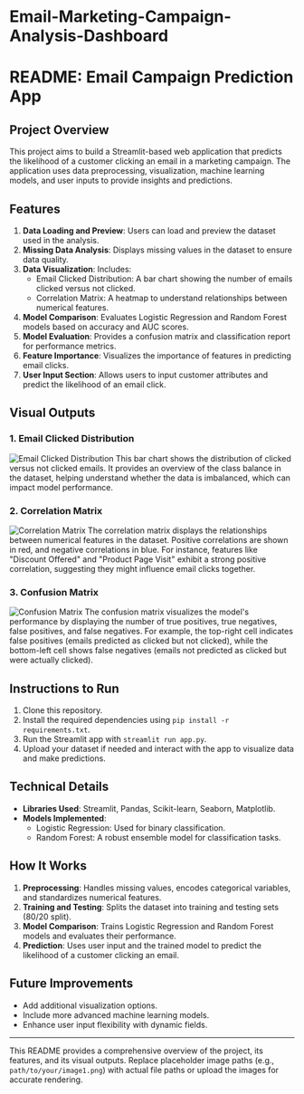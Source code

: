 # Email-Marketing-Campaign-Analysis-Dashboard

# README: Email Campaign Prediction App

## Project Overview
This project aims to build a Streamlit-based web application that predicts the likelihood of a customer clicking an email in a marketing campaign. The application uses data preprocessing, visualization, machine learning models, and user inputs to provide insights and predictions.

## Features
1. **Data Loading and Preview**: Users can load and preview the dataset used in the analysis.
2. **Missing Data Analysis**: Displays missing values in the dataset to ensure data quality.
3. **Data Visualization**: Includes:
   - Email Clicked Distribution: A bar chart showing the number of emails clicked versus not clicked.
   - Correlation Matrix: A heatmap to understand relationships between numerical features.
4. **Model Comparison**: Evaluates Logistic Regression and Random Forest models based on accuracy and AUC scores.
5. **Model Evaluation**: Provides a confusion matrix and classification report for performance metrics.
6. **Feature Importance**: Visualizes the importance of features in predicting email clicks.
7. **User Input Section**: Allows users to input customer attributes and predict the likelihood of an email click.

## Visual Outputs
### 1. Email Clicked Distribution
![Email Clicked Distribution](path/to/your/image1.png)
This bar chart shows the distribution of clicked versus not clicked emails. It provides an overview of the class balance in the dataset, helping understand whether the data is imbalanced, which can impact model performance.

### 2. Correlation Matrix
![Correlation Matrix](path/to/your/image2.png)
The correlation matrix displays the relationships between numerical features in the dataset. Positive correlations are shown in red, and negative correlations in blue. For instance, features like "Discount Offered" and "Product Page Visit" exhibit a strong positive correlation, suggesting they might influence email clicks together.

### 3. Confusion Matrix
![Confusion Matrix](path/to/your/image3.png)
The confusion matrix visualizes the model's performance by displaying the number of true positives, true negatives, false positives, and false negatives. For example, the top-right cell indicates false positives (emails predicted as clicked but not clicked), while the bottom-left cell shows false negatives (emails not predicted as clicked but were actually clicked).

## Instructions to Run
1. Clone this repository.
2. Install the required dependencies using `pip install -r requirements.txt`.
3. Run the Streamlit app with `streamlit run app.py`.
4. Upload your dataset if needed and interact with the app to visualize data and make predictions.

## Technical Details
- **Libraries Used**: Streamlit, Pandas, Scikit-learn, Seaborn, Matplotlib.
- **Models Implemented**:
  - Logistic Regression: Used for binary classification.
  - Random Forest: A robust ensemble model for classification tasks.

## How It Works
1. **Preprocessing**: Handles missing values, encodes categorical variables, and standardizes numerical features.
2. **Training and Testing**: Splits the dataset into training and testing sets (80/20 split).
3. **Model Comparison**: Trains Logistic Regression and Random Forest models and evaluates their performance.
4. **Prediction**: Uses user input and the trained model to predict the likelihood of a customer clicking an email.

## Future Improvements
- Add additional visualization options.
- Include more advanced machine learning models.
- Enhance user input flexibility with dynamic fields.

---
This README provides a comprehensive overview of the project, its features, and its visual outputs. Replace placeholder image paths (e.g., `path/to/your/image1.png`) with actual file paths or upload the images for accurate rendering.

